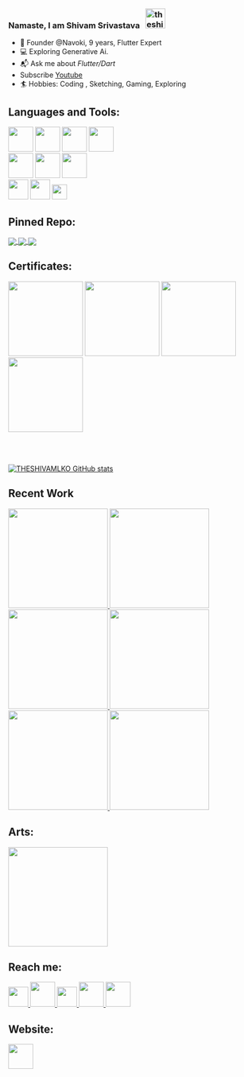 ### Namaste, I am Shivam Srivastava &nbsp;  <img src="https://i.imgur.com/Z9tpbK5.png" alt="theshivamlko" height=40  /> 

 
- 💼 Founder @Navoki, 9 years, Flutter Expert
- 💻 Exploring Generative Ai.
- 📬 Ask me about *Flutter/Dart*
- Subscribe <a href="https://www.youtube.com/c/navoki">Youtube</a>
- 🏄 Hobbies: Coding , Sketching, Gaming, Exploring

## Languages and Tools:  

<img height="50" src="https://i.imgur.com/GFan2rb.png"> <img height="50" src="https://i.imgur.com/6u5t9qS.png"> <img height="50" src="https://i.imgur.com/cekERry.png"> <img height="50" src="https://i.imgur.com/r5F4nls.png">  </br>
<img height="50" src="https://www.python.org/static/favicon.ico">  <img height="50" src="https://ph-files.imgix.net/35b92c0d-5cc6-499a-b2cf-9d25d3e9538b.png?auto=format">  <img height="50" src="https://fastapi.tiangolo.com/img/logo-margin/logo-teal.png">  </br>
<img height="40" src="https://www.gstatic.com/devrel-devsite/prod/v8a38e499423b6e64664446c6bb8c3f06d3bbb8c3153ec81b5cfa22b086049d9c/firebase/images/lockup.svg">  <img height="40" src="https://i0.wp.com/oksala.net/wp-content/uploads/2022/06/image-6.png?fit=1024%2C536&ssl=1">    <img height="30" src="https://upload.wikimedia.org/wikipedia/commons/thumb/8/8a/Google_Gemini_logo.svg/2560px-Google_Gemini_logo.svg.png">


<!-- <a href="https://golang.org/">
<img height="50" src="https://i.imgur.com/H1f2hkd.png">
</a> -->


## Pinned Repo:

<a href="https://github.com/theshivamlko/flutter_firebase_ai_logic_ai_agents">
  <img align="center" src="https://github-readme-stats.vercel.app/api/pin/?username=theshivamlko&repo=flutter_firebase_ai_logic_ai_agents&theme=dark" />
</a>
  
<a href="https://github.com/theshivamlko/navoki_notes">
  <img align="center" src="https://github-readme-stats.vercel.app/api/pin/?username=theshivamlko&repo=navoki_notes&theme=dark" />
</a>
  
<a href="https://github.com/theshivamlko/rulers_flutter_package">
  <img align="center" src="https://github-readme-stats.vercel.app/api/pin/?username=theshivamlko&repo=rulers_flutter_package&theme=dark" />
</a>


## Certificates:

<a href="https://www.credly.com/badges/ceb26d36-3aa7-4741-ad1b-d97161928b17/public_url"><img height="150" src="https://images.credly.com/images/ec23e41a-0f32-4a98-9c00-28925621b281/blob"></a>
<a href="https://www.credly.com/badges/98ad4861-fbc7-4c13-a27a-404e5ba10cb7/public_url"><img height="150" src="https://images.credly.com/images/51984979-f759-49f0-8bb3-5310d364fdbe/image.png"></a>
<a href="https://www.credly.com/go/la2j6Jf6"><img height="150" src="https://i.imgur.com/weTzcwq.png"></a>
<a href="https://developers.google.com/certification/directory/play"><img height="150" src="https://i.imgur.com/n0vfCgx.png"></a>



</br>
</br>
</br>
<a href="https://github.com/theshivamlko/github-readme-stats">
<img src="https://github-readme-stats.vercel.app/api?username=theshivamlko&count_private=true&show_icons=true&theme=radical)](https://github.com/theshivamlko/github-readme-stats" alt="THESHIVAMLKO GitHub stats" />
</a>

## Recent Work 
<a href="https://www.youtube.com/watch?v=omu_xt6PhrE">
<img height="200" src="http://i3.ytimg.com/vi/omu_xt6PhrE/mqdefault.jpg"> 
</a>
<a href="https://www.youtube.com/watch?v=iQgMJy5logk">
<img height="200" src="http://i3.ytimg.com/vi/iQgMJy5logk/mqdefault.jpg"> 
</a>
<a href="https://www.youtube.com/watch?v=1gReS475YJw">
<img height="200" src="http://i3.ytimg.com/vi/1gReS475YJw/mqdefault.jpg"> 
</a>
<a href="https://www.youtube.com/watch?v=3EHNNi9KWoU">
<img height="200" src="http://i3.ytimg.com/vi/3EHNNi9KWoU/mqdefault.jpg"> 
</a>

<a href="https://www.youtube.com/watch?v=2yMfITB9lis">
<img height="200" src="http://i3.ytimg.com/vi/2yMfITB9lis/mqdefault.jpg"> 
</a>
<a href="https://www.youtube.com/watch?v=LHOUJgN5_pc">
<img height="200" src="http://i3.ytimg.com/vi/LHOUJgN5_pc/mqdefault.jpg"> 
</a>



## Arts:

<img height="200" src="https://i.imgur.com/YywkcS8.jpg">



## Reach me:
<a href="http://linktr.ee/theshivamlko">
<img height="40" src="https://i.imgur.com/8nsr66Q.png">
</a>
<a href="https://www.linkedin.com/in/theshivamlko/">
<img height="50" src="https://i.imgur.com/Xl6rwnA.png">
</a>
<a href="https://www.youtube.com/@Navoki?sub_confirmation=1">
<img height="40" src="https://i.imgur.com/iSIKA6o.png">
</a>

<a href="https://x.com/theshivamlko">
<img height="50" src="https://i.imgur.com/Z9xbaFX.png">
</a>
<a href="http://instagram.com/navokitech">
<img height="50" src="https://i.imgur.com/1zCBIbi.png">
</a>

## Website:

<a href="https://navoki.com"><img height="50" src="https://i.imgur.com/Qbox7yw.png"></a>

<!-- <a href="https://github.com/theshivamlko">
 <img align="center" src="https://github-readme-stats.vercel.app/api?username=theshivamlko&show_icons=true&theme=dracula&line_height=27" alt="Pawan's github stats"/>
</a> -->
 
